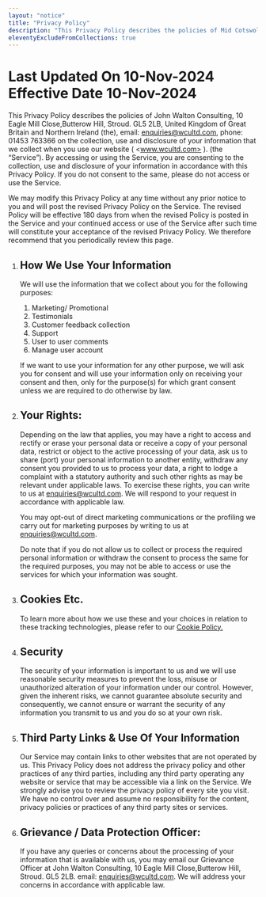 ```yaml
---
layout: "notice"
title: "Privacy Policy"
description: "This Privacy Policy describes the policies of Mid Cotswold Evangelical Alliance"
eleventyExcludeFromCollections: true
---
```


Last Updated On 10-Nov-2024  
Effective Date 10-Nov-2024
=========================================================================

This Privacy Policy describes the policies of John Walton Consulting, 10 Eagle Mill Close,Butterow Hill, Stroud. GL5 2LB, United Kingdom of Great Britain and Northern Ireland (the), email: <enquiries@wcultd.com>, phone: 01453 763366 on the collection, use and disclosure of your information that we collect when you use our website ( <www.wcultd.com> ). (the “Service”). By accessing or using the Service, you are consenting to the collection, use and disclosure of your information in accordance with this Privacy Policy. If you do not consent to the same, please do not access or use the Service.

We may modify this Privacy Policy at any time without any prior notice to you and will post the revised Privacy Policy on the Service. The revised Policy will be effective 180 days from when the revised Policy is posted in the Service and your continued access or use of the Service after such time will constitute your acceptance of the revised Privacy Policy. We therefore recommend that you periodically review this page.

1. How We Use Your Information
    ----------------------------

    We will use the information that we collect about you for the following purposes:

    1. Marketing/ Promotional
    2. Testimonials
    3. Customer feedback collection
    4. Support
    5. User to user comments
    6. Manage user account

    If we want to use your information for any other purpose, we will ask you for consent and will use your information only on receiving your consent and then, only for the purpose(s) for which grant consent unless we are required to do otherwise by law.

2. Your Rights:  
    ------------

    Depending on the law that applies, you may have a right to access and rectify or erase your personal data or receive a copy of your personal data, restrict or object to the active processing of your data, ask us to share (port) your personal information to another entity, withdraw any consent you provided to us to process your data, a right to lodge a complaint with a statutory authority and such other rights as may be relevant under applicable laws. To exercise these rights, you can write to us at <enquiries@wcultd.com>. We will respond to your request in accordance with applicable law.

    You may opt-out of direct marketing communications or the profiling we carry out for marketing purposes by writing to us at <enquiries@wcultd.com>.

    Do note that if you do not allow us to collect or process the required personal information or withdraw the consent to process the same for the required purposes, you may not be able to access or use the services for which your information was sought.

3. Cookies Etc.  
    ------------

    To learn more about how we use these and your choices in relation to these tracking technologies, please refer to our [Cookie Policy.](www.wcultd.com/cookiepolicy)

4. Security
    ---------

    The security of your information is important to us and we will use reasonable security measures to prevent the loss, misuse or unauthorized alteration of your information under our control. However, given the inherent risks, we cannot guarantee absolute security and consequently, we cannot ensure or warrant the security of any information you transmit to us and you do so at your own risk.

5. Third Party Links & Use Of Your Information
    --------------------------------------------

    Our Service may contain links to other websites that are not operated by us. This Privacy Policy does not address the privacy policy and other practices of any third parties, including any third party operating any website or service that may be accessible via a link on the Service. We strongly advise you to review the privacy policy of every site you visit. We have no control over and assume no responsibility for the content, privacy policies or practices of any third party sites or services.

6. Grievance / Data Protection Officer:  
    ------------------------------------

    If you have any queries or concerns about the processing of your information that is available with us, you may email our Grievance Officer at John Walton Consulting, 10 Eagle Mill Close,Butterow Hill, Stroud. GL5 2LB. email: <enquiries@wcultd.com>. We will address your concerns in accordance with applicable law.
